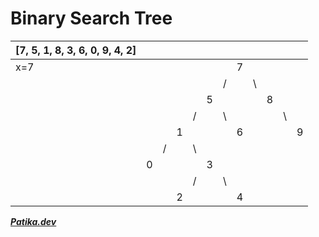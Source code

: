 # Binary Search Tree



| [7, 5, 1, 8, 3, 6, 0, 9, 4, 2] |      |      |      |      |      |      |      |      |      |      |      |
| ------------------------------ | ---- | ---- | ---- | ---- | ---- | ---- | ---- | ---- | ---- | ---- | ---- |
| x=7                            |      |      |      |      |      |      | 7    |      |      |      |      |
|                                |      |      |      |      |      | /    |      | \    |      |      |      |
|                                |      |      |      |      | 5    |      |      |      | 8    |      |      |
|                                |      |      |      | /    |      | \    |      |      |      | \    |      |
|                                |      |      | 1    |      |      |      | 6    |      |      |      | 9    |
|                                |      | /    |      | \    |      |      |      |      |      |      |      |
|                                | 0    |      |      |      | 3    |      |      |      |      |      |      |
|                                |      |      |      | /    |      | \    |      |      |      |      |      |
|                                |      |      | 2    |      |      |      | 4    |      |      |      |      |



***[Patika.dev](https://www.patika.dev/tr)***